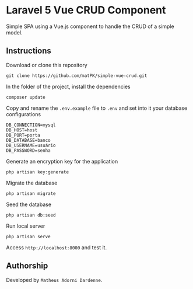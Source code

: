 # Laravel 5 Vue CRUD Component
Simple SPA using a Vue.js component to handle the CRUD of a simple model.

## Instructions
Download or clone this repository

    git clone https://github.com/matPK/simple-vue-crud.git

In the folder of the project, install the dependencies

    composer update

Copy and rename the ``.env.example`` file to ``.env`` and set into it your database configurations

    DB_CONNECTION=mysql
    DB_HOST=host
    DB_PORT=porta
    DB_DATABASE=banco
    DB_USERNAME=usuário
    DB_PASSWORD=senha

Generate an encryption key for the application

    php artisan key:generate

Migrate the database

    php artisan migrate

Seed the database

    php artisan db:seed

Run local server

    php artisan serve

Access ``http://localhost:8000`` and test it.

## Authorship
Developed by ``Matheus Adorni Dardenne``.